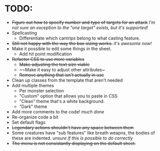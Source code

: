# TODO:
- ~~Figure out how to specify number and type of targets for an attack~~ *I'm not sure an exception to the "one target" exists, but it's supported!*
- Spellcasting
	- Differentiate which cantrips belong to what casting feature.
- ~~Still not happy with the way the box sizing works.~~ *it's awesome now!*
- Make it possible to edit some things in the sheet.
	- Add hit point modification
- ~~Refactor CSS to use more variables~~
	- ~~Make adjusting the text size viable~~
	- ~~Make it easy to adjust other attributes~
	- ~~Remove anything that isn't actually in use~~
- Clean up classes from the template that aren't needed
- Add multiple themes
	- Per monster selection
	- "Custom" option that allows you to paste in CSS
	- "Clean" theme that's a white background.
	- "Dark" theme
- Add more comments to the code! *much done*
- Re-organize code a bit
- Set default flags
- ~~Legendary actions shouldn't have any space between them~~
- Some creatures have "sub features" like breath weapns, the bodies of these are indented. *unsure if this is possible to do correctly*
- ~~The menu is not consistantly displaying on the default sheet.~~